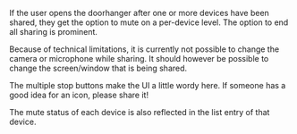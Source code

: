 If the user opens the doorhanger after one or more devices have been shared,
they get the option to mute on a per-device level.  The option to end all sharing
is prominent.

Because of technical limitations, it is currently not possible to change the
camera or microphone while sharing.  It should however be possible to change
the screen/window that is being shared.

The multiple stop buttons make the UI a little wordy here.  If someone has a
good idea for an icon, please share it!

The mute status of each device is also reflected in the list entry of that
device.